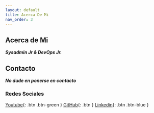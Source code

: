 ```yaml
---
layout: default
title: Acerca De Mi
nav_order: 3
---
```


## Acerca de Mi

**_Sysadmin Jr & DevOps Jr._**

## Contacto

**_No dude en ponerse en contacto_**

### Redes Sociales
[Youtube](https://www.youtube.com/channel/UCledsaFq1uBeyGbmxzSG_4Q){: .btn .btn-green }
[GitHub](https://github.com/Lucho00Cuba){: .btn }
[Linkedin](https://www.linkedin.com/in/luis-octavio-mota-verdasco-sys-admin/){: .btn .btn-blue }
